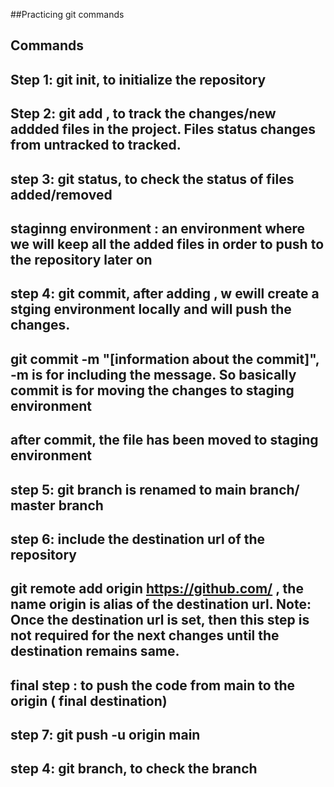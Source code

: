 ##Practicing git commands

## Commands

## Step 1: git init, to initialize the repository

## Step 2: git add , to track the changes/new addded files in the project. Files status changes from untracked to tracked.

## step 3: git status, to check the status of files added/removed

## staginng environment : an environment where we will keep all the added files in order to push to the repository later on

## step 4: git commit, after adding , w ewill create a stging environment locally and will push the changes.

## git commit -m "[information about the commit]", -m is for including the message. So basically commit is for moving the changes to staging environment

## after commit, the file has been moved to staging environment

## step 5: git branch is renamed to main branch/ master branch

## step 6: include the destination url of the repository

## git remote add origin https://github.com/ , the name origin is alias of the destination url. Note: Once the destination url is set, then this step is not required for the next changes until the destination remains same.

## final step : to push the code from main to the origin ( final destination)

## step 7: git push -u origin main

## step 4: git branch, to check the branch
